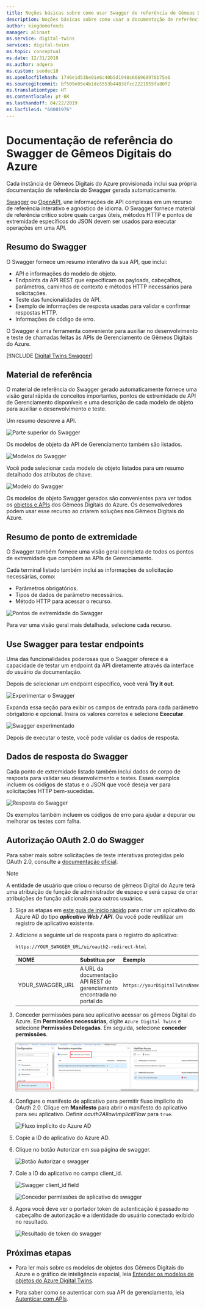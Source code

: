 ```yaml
---
title: Noções básicas sobre como usar Swagger de referência de Gêmeos Digitais do Azure | Microsoft Docs
description: Noções básicas sobre como usar a documentação de referência do Swagger de Gêmeos Digitais do Azure.
author: kingdomofends
manager: alinast
ms.service: digital-twins
services: digital-twins
ms.topic: conceptual
ms.date: 12/31/2018
ms.author: adgera
ms.custom: seodec18
ms.openlocfilehash: 1746e1d53be01e6c40b5d1948c666960970b75a0
ms.sourcegitcommit: bf509e05e4b1dc5553b4483dfcc2221055fa80f2
ms.translationtype: HT
ms.contentlocale: pt-BR
ms.lasthandoff: 04/22/2019
ms.locfileid: "60001976"
---
```

# <a name="azure-digital-twins-swagger-reference-documentation"></a>Documentação de referência do Swagger de Gêmeos Digitais do Azure

Cada instância de Gêmeos Digitais do Azure provisionada inclui sua própria documentação de referência do Swagger gerada automaticamente.

[Swagger](https://swagger.io/) ou [OpenAPI](https://www.openapis.org/), une informações de API complexas em um recurso de referência interativo e agnóstico de idioma. O Swagger fornece material de referência crítico sobre quais cargas úteis, métodos HTTP e pontos de extremidade específicos do JSON devem ser usados para executar operações em uma API.

## <a name="swagger-summary"></a>Resumo do Swagger

O Swagger fornece um resumo interativo da sua API, que inclui:

* API e informações do modelo de objeto.
* Endpoints da API REST que especificam os payloads, cabeçalhos, parâmetros, caminhos de contexto e métodos HTTP necessários para solicitações.
* Teste das funcionalidades de API.
* Exemplo de informações de resposta usadas para validar e confirmar respostas HTTP.
* Informações de código de erro.

O Swagger é uma ferramenta conveniente para auxiliar no desenvolvimento e teste de chamadas feitas às APIs de Gerenciamento de Gêmeos Digitais do Azure.

[!INCLUDE [Digital Twins Swagger](../../includes/digital-twins-swagger.md)]

## <a name="reference-material"></a>Material de referência

O material de referência do Swagger gerado automaticamente fornece uma visão geral rápida de conceitos importantes, pontos de extremidade de API de Gerenciamento disponíveis e uma descrição de cada modelo de objeto para auxiliar o desenvolvimento e teste.

Um resumo descreve a API.

![Parte superior do Swagger][1]

Os modelos de objeto da API de Gerenciamento também são listados.

![Modelos do Swagger][2]

Você pode selecionar cada modelo de objeto listados para um resumo detalhado dos atributos de chave.

![Modelo do Swagger][3]

Os modelos de objeto Swagger gerados são convenientes para ver todos os [objetos e APIs](./concepts-objectmodel-spatialgraph.md) dos Gêmeos Digitais do Azure. Os desenvolvedores podem usar esse recurso ao criarem soluções nos Gêmeos Digitais do Azure.

## <a name="endpoint-summary"></a>Resumo de ponto de extremidade

O Swagger também fornece uma visão geral completa de todos os pontos de extremidade que compõem as APIs de Gerenciamento.

Cada terminal listado também inclui as informações de solicitação necessárias, como:

* Parâmetros obrigatórios.
* Tipos de dados de parâmetro necessários.
* Método HTTP para acessar o recurso.

![Pontos de extremidade do Swagger][4]

Para ver uma visão geral mais detalhada, selecione cada recurso.

## <a name="use-swagger-to-test-endpoints"></a>Use Swagger para testar endpoints

Uma das funcionalidades poderosas que o Swagger oferece é a capacidade de testar um endpoint da API diretamente através da interface do usuário da documentação.

Depois de selecionar um endpoint específico, você verá **Try it out**.

![Experimentar o Swagger][5]

Expanda essa seção para exibir os campos de entrada para cada parâmetro obrigatório e opcional. Insira os valores corretos e selecione **Executar**.

![Swagger experimentado][6]

Depois de executar o teste, você pode validar os dados de resposta.

## <a name="swagger-response-data"></a>Dados de resposta do Swagger

Cada ponto de extremidade listado também inclui dados de corpo de resposta para validar seu desenvolvimento e testes. Esses exemplos incluem os códigos de status e o JSON que você deseja ver para solicitações HTTP bem-sucedidas.

![Resposta do Swagger][7]

Os exemplos também incluem os códigos de erro para ajudar a depurar ou melhorar os testes com falha.

## <a name="swagger-oauth-20-authorization"></a>Autorização OAuth 2.0 do Swagger

Para saber mais sobre solicitações de teste interativas protegidas pelo OAuth 2.0, consulte a [documentação oficial](https://swagger.io/docs/specification/authentication/oauth2/).

> [!NOTE]
> A entidade de usuário que criou o recurso de gêmeos Digital do Azure terá uma atribuição de função de administrador de espaço e será capaz de criar atribuições de função adicionais para outros usuários.

1. Siga as etapas em [este guia de início rápido](https://docs.microsoft.com/azure/active-directory/develop/quickstart-v1-integrate-apps-with-azure-ad) para criar um aplicativo do Azure AD do tipo ***aplicativo Web / API***. Ou você pode reutilizar um registro de aplicativo existente.

2. Adicione a seguinte url de resposta para o registro do aplicativo:

    ```plaintext
    https://YOUR_SWAGGER_URL/ui/oauth2-redirect-html
    ```
    | NOME  | Substitua por | Exemplo |
    |---------|---------|---------|
    | YOUR_SWAGGER_URL | A URL da documentação API REST de gerenciamento encontrada no portal do  | `https://yourDigitalTwinsName.yourLocation.azuresmartspaces.net/management/swagger` |

3. Conceder permissões para seu aplicativo acessar os gêmeos Digital do Azure. Em **Permissões necessárias**, digite `Azure Digital Twins` e selecione **Permissões Delegadas**. Em seguida, selecione **conceder permissões**.

    ![API de registros do aplicativo do Azure Active Directory](../../includes/media/digital-twins-permissions/aad-app-req-permissions.png)

4. Configure o manifesto de aplicativo para permitir fluxo implícito do OAuth 2.0. Clique em **Manifesto** para abrir o manifesto do aplicativo para seu aplicativo. Definir *oauth2AllowImplicitFlow* para `true`.

    ![Fluxo implícito do Azure AD](../../includes/media/digital-twins-permissions/aad-app-allow-implicit-flow.png)

5. Copie a ID do aplicativo do Azure AD.

6. Clique no botão Autorizar em sua página de swagger.

    ![Botão Autorizar o swagger](../../includes/media/digital-twins-permissions/swagger-select-authorize-btn.png)

7. Cole a ID do aplicativo no campo client_id.

    ![Swagger client_id field](../../includes/media/digital-twins-permissions/swagger-auth-form.png)

    ![Conceder permissões de aplicativo do swagger](../../includes/media/digital-twins-permissions/swagger-grant-application-permissions.png)

8. Agora você deve ver o portador token de autenticação é passado no cabeçalho de autorização e a identidade do usuário conectado exibido no resultado.

    ![Resultado de token do swagger](../../includes/media/digital-twins-permissions/swagger-token-example.png)

## <a name="next-steps"></a>Próximas etapas

- Para ler mais sobre os modelos de objetos dos Gêmeos Digitais do Azure e o gráfico de inteligência espacial, leia [Entender os modelos de objetos do Azure Digital Twins](./concepts-objectmodel-spatialgraph.md).

- Para saber como se autenticar com sua API de gerenciamento, leia [Autenticar com APIs](./security-authenticating-apis.md).

<!-- Images -->
[1]: media/how-to-use-swagger/swagger_management_top.PNG
[2]: media/how-to-use-swagger/swagger_management_models.PNG
[3]: media/how-to-use-swagger/swagger_management_model.PNG
[4]: media/how-to-use-swagger/swagger_management_endpoints.PNG
[5]: media/how-to-use-swagger/swagger_management_try.PNG
[6]: media/how-to-use-swagger/swagger_management_tried.PNG
[7]: media/how-to-use-swagger/swagger_management_response.PNG
